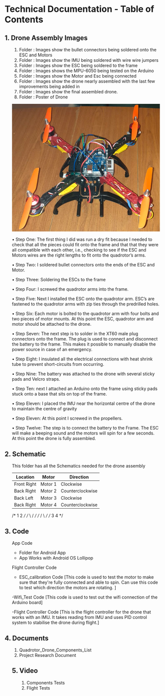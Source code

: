 # Technical Documentation - Table of Contents


## 1. Drone Assembly Images

<ol>


1. Folder : Images show the bullet connectors being soldered onto the ESC and Motors
2. Folder : Images show the IMU being soldered with wire wire jumpers
3. Folder : Images show the ESC being soldered to the frame        
4. Folder : Images shows the MPU-6050 being tested on the Arduino 
5. Folder : Images show the Motor and Esc being connected 
6. Folder : Images show the drone nearly assembled with the last few improvements being added in 
7. Folder : Images show the final assembled drone.
8. Folder : Poster of Drone


![](Drone.png)

•    Step One: The first thing I did was run a dry fit because I needed to check that all the pieces could fit onto the frame and that that they were all compatible with each other, i.e., checking to see if the ESC and Motors wires are the right lengths to fit onto the quadrotor’s arms. 

•    Step Two: I soldered bullet connectors onto the ends of the ESC and Motor. 

•    Step Three: Soldering the ESCs to the frame

•    Step Four: I screwed the quadrotor arms into the frame. 

•    Step Five: Next I installed the ESC onto the quadrotor arm. ESC’s are fastened to the quadrotor arms with zip ties through the predrilled holes.

•    Step Six: Each motor is bolted to the quadrotor arm with four bolts and two pieces of motor mounts. At this point the ESC, quadrotor arm and motor should be attached to the drone.

•    Step Seven: The next step is to solder in the XT60 male plug connectors onto the frame. The plug is used to connect and disconnect the battery to the frame. This makes it possible to manually disable the power source in case of an emergency.


•    Step Eight: I insulated all the electrical connections with heat shrink tube to prevent short-circuits from occurring.

•    Step Nine: The battery was attached to the drone with several sticky pads and Velcro straps.

•    Step Ten: next I attached an Arduino onto the frame using sticky pads stuck onto a base that sits on top of the frame.


•    Step Eleven: I placed the IMU near the horizontal centre of the drone to maintain the centre of gravity 

•    Step Eleven: At this point I screwed in the propellers. 

•    Step Twelve: The step is to connect the battery to the Frame. The ESC will make a beeping sound and the motors will spin for a few seconds. At this point the drone is fully assembled. 
</ol>


## 2. Schematic
<ol>
This folder has all the Schematics needed for the drone assembly


| Location      | Motor    | Direction              |
| ------------   | --------- |-------------           |
| Front Right  | Motor 1 | Clockwise            |
| Back Right  | Motor 2 |Counterclockwise |
| Back Left   | Motor 3  | Clockwise            |
| Back Right  | Motor 4 |Counterclockwise |


/*         1   2   */
/*           \ /    */
/*           / \    */
/*         3   4   */


</ol>

## 3. Code
<ol>


App Code
- Folder for Android App
- App Works with Android OS Lollipop

Flight Controller Code
- ESC_calibration Code
[This code is used to test the motor to make sure that they're fully connected and able to spin. Can use this code to test which direction the motors are rotating. ]

-Wifi_Test Code
[This code is used to test out the wifi connection of the Arduino board]

-Flight Controller Code
[This is the flight controller for the drone that works with an IMU. It takes reading from IMU and uses PID control system to stabilise the drone during flight.]

</ol>

## 4. Documents 
<ol>

1. Quadrotor_Drone_Components_List
2. Project Research Document

## 5. Video
<ol>

1. Components Tests 
2. Flight Tests

</ol>





</ol>
